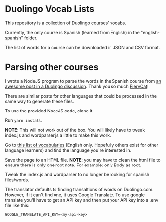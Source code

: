 # Duolingo Vocab Lists

This repository is a collection of Duolingo courses' vocabs.

Currently, the only course is Spanish (learned from English) in the "english-spanish" folder.

The list of words for a course can be downloaded in JSON and CSV format.

# Parsing other courses

I wrote a NodeJS program to parse the words in the Spanish course from [an awesome post in a Duolingo discussion](https://forum.duolingo.com/comment/31508369). Thank you so much [FieryCat](https://www.duolingo.com/profile/FieryCat)!

There are similar posts for other languages that could be processed in the same way to generate these files.

To use the provided NodeJS code, clone it.

Run `yarn install`.

**NOTE**: This will not work out of the box. You will likely have to tweak index.js and wordparser.js a little to make this work.

Go to [this list of vocabularies](https://forum.duolingo.com/comment/31074292/List-of-Vocabularies-for-Language-Courses-of-Duolingo) (English only. Hopefully others exist for other language learners) and find the language you're interested in.

Save the page to an HTML file. **NOTE**: you may have to clean the html file to ensure there is only one root note. For example: only Body as root.

Tweak the index.js and wordparser to no longer be looking for spanish files/words.

The translator defaults to finding transaltions of words on Duolingo.com. However, if it can't find one, it uses Google Translate. To use google translate you'll have to get an API key and then put your API key into a .env file like this:

```
GOOGLE_TRANSLATE_API_KEY=<my-api-key>
```